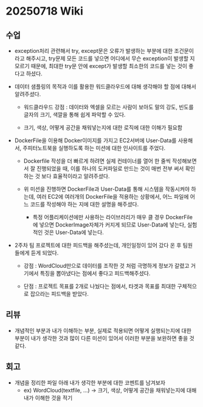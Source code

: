 # 20250718 Wiki

## 수업

- exception처리 관련해서 try, except문은 오류가 발생하는 부분에 대한 조건문이라고 해주시고, try문제 모든 코드를 넣으면 어디에서 무슨 exception이 발생할 지 모르기 때문에, 최대한 try문 안에 except가 발생할 최소한의 코드를 넣는 것이 좋다고 하셨다.

- 데이터 샘플링의 목적과 이를 활용한 워드클라우드에 대해 생각해야 할 점에 대해서 알려주셨다.
    - 워드클라우드 강점 : 데이터와 엑셀을 모르는 사람이 보아도 말의 강도, 빈도를 글자의 크기, 색깔을 통해 쉽게 파악할 수 있다.

    - 크기, 색상, 어떻게 공간을 채워넣는지에 대한 로직에 대한 이해가 필요함

- DockerFile을 이용해 Docker이미지를 가지고 EC2서버에 User-Data를 사용해서, 주피터노트북을 실행하도록 하는 미션에 대한 인사이트를 주었다.

    - Dockerfile 작성을 더 빠르게 하려면 실제 컨테이너를 열어 한 줄씩 작성해보면서 잘 진행되었을 때, 이를 하나의 도커파일로 만드는 것이 매번 전부 써서 확인하는 것 보다 효율적이라고 알려주셨다.

    - 위 미션을 진행하면 DockerFile과 User-Data를 통해 시스템을 작동시켜야 하는데, 여러 EC2에 여러개의 DockerFile을 적용하는 상황에서, 어느 파일에 어느 코드를 작성해야 하는 지에 대한 설명을 해주셨다.
        
        - 특정 어플리케이션에만 사용하는 라이브러리가 매우 클 경우 DockerFile에 넣으면 DockerImage자체가 커지게 되므로 User-Data에 넣는다, 실험적인 것은 User-Data에 넣는다.

- 2주차 팀 프로젝트에 대한 피드백을 해주셨는데, 개인일정이 있어 갔다 온 후 팀원들에게 듣게 되었다. 
    
    - 강점 : WordCloud만으로 데이터를 조작한 것 처럼 극명하게 정보가 갈렸고 거기에서 특징을 뽑아냈다는 점에서 좋다고 피드백해주셨다.

    - 단점 : 프로젝트 목표를 2개로 나눴다는 점에서, 타겟과 목표를 최대한 구체적으로 잡으라는 피드백을 받았다.

## 리뷰

- 개념적인 부분과 내가 이해하는 부분, 실제로 적용되면 어떻게 실행되는지에 대한 부분이 내가 생각한 것과 많이 다른 미션이 있어서 이러한 부분을 보완하면 좋을 것 같다.

## 회고

- 개념을 정리한 파일 아래 내가 생각한 부분에 대한 코멘트를 남겨보자
    - ex) WordCloud(textfile, ...) -> 크기, 색상, 어떻게 공간을 채워넣는지에 대해 내가 이해한 것을 적기